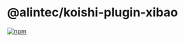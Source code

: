 # @alintec/koishi-plugin-xibao

[![npm](https://img.shields.io/npm/v/@alintec/koishi-plugin-xibao?style=flat-square)](https://www.npmjs.com/package/@alintec/koishi-plugin-xibao)


